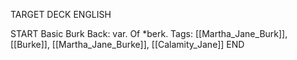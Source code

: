TARGET DECK
ENGLISH

START
Basic
Burk
Back: var. Of *berk.
Tags: [[Martha_Jane_Burk]], [[Burke]], [[Martha_Jane_Burke]], [[Calamity_Jane]]
END
